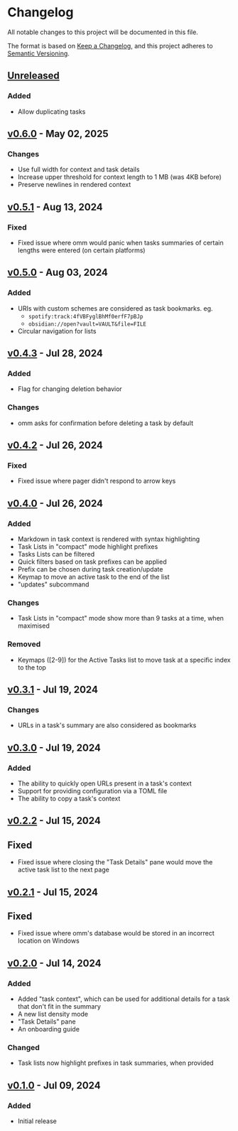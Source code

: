 # Changelog

All notable changes to this project will be documented in this file.

The format is based on [Keep a Changelog](https://keepachangelog.com/en/1.1.0/),
and this project adheres to [Semantic Versioning](https://semver.org/spec/v2.0.0.html).

## [Unreleased]

### Added

- Allow duplicating tasks

## [v0.6.0] - May 02, 2025

### Changes

- Use full width for context and task details
- Increase upper threshold for context length to 1 MB (was 4KB before)
- Preserve newlines in rendered context

## [v0.5.1] - Aug 13, 2024

### Fixed

- Fixed issue where omm would panic when tasks summaries of certain lengths were
  entered (on certain platforms)

## [v0.5.0] - Aug 03, 2024

### Added

- URIs with custom schemes are considered as task bookmarks. eg.
    - `spotify:track:4fVBFyglBhMf0erfF7pBJp`
    - `obsidian://open?vault=VAULT&file=FILE`
- Circular navigation for lists

## [v0.4.3] - Jul 28, 2024

### Added

- Flag for changing deletion behavior

### Changes

- omm asks for confirmation before deleting a task by default

## [v0.4.2] - Jul 26, 2024

### Fixed

- Fixed issue where pager didn't respond to arrow keys

## [v0.4.0] - Jul 26, 2024

### Added

- Markdown in task context is rendered with syntax highlighting
- Task Lists in "compact" mode highlight prefixes
- Tasks Lists can be filtered
- Quick filters based on task prefixes can be applied
- Prefix can be chosen during task creation/update 
- Keymap to move an active task to the end of the list
- "updates" subcommand

### Changes

- Task Lists in "compact" mode show more than 9 tasks at a time, when maximised

### Removed

- Keymaps ([2-9]) for the Active Tasks list to move task at a specific index to
  the top

## [v0.3.1] - Jul 19, 2024

### Changes

- URLs in a task's summary are also considered as bookmarks

## [v0.3.0] - Jul 19, 2024

### Added

- The ability to quickly open URLs present in a task's context
- Support for providing configuration via a TOML file
- The ability to copy a task's context

## [v0.2.2] - Jul 15, 2024

## Fixed

- Fixed issue where closing the "Task Details" pane would move the active task
  list to the next page

## [v0.2.1] - Jul 15, 2024

## Fixed

- Fixed issue where omm's database would be stored in an incorrect location on
  Windows

## [v0.2.0] - Jul 14, 2024

### Added

- Added "task context", which can be used for additional details for a task that
  don't fit in the summary
- A new list density mode
- "Task Details" pane
- An onboarding guide

### Changed

- Task lists now highlight prefixes in task summaries, when provided

## [v0.1.0] - Jul 09, 2024

### Added

- Initial release

[unreleased]: https://github.com/dhth/omm/compare/v0.6.0...HEAD
[v0.6.0]: https://github.com/dhth/omm/compare/v0.5.1...v0.6.0
[v0.5.1]: https://github.com/dhth/omm/compare/v0.5.0...v0.5.1
[v0.5.0]: https://github.com/dhth/omm/compare/v0.4.3...v0.5.0
[v0.4.3]: https://github.com/dhth/omm/compare/v0.4.2...v0.4.3
[v0.4.2]: https://github.com/dhth/omm/compare/v0.4.0...v0.4.2
[v0.4.0]: https://github.com/dhth/omm/compare/v0.3.1...v0.4.0
[v0.3.1]: https://github.com/dhth/omm/compare/v0.3.0...v0.3.1
[v0.3.0]: https://github.com/dhth/omm/compare/v0.2.2...v0.3.0
[v0.2.2]: https://github.com/dhth/omm/compare/v0.2.1...v0.2.2
[v0.2.1]: https://github.com/dhth/omm/compare/v0.2.0...v0.2.1
[v0.2.0]: https://github.com/dhth/omm/compare/v0.1.0...v0.2.0
[v0.1.0]: https://github.com/dhth/omm/commits/v0.1.0/
